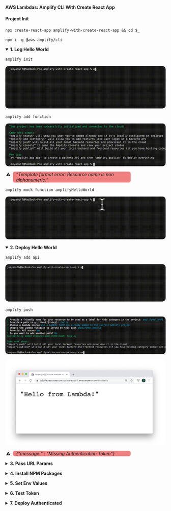 #### AWS Lambdas: Amplify CLI With Create React App  ####

<p></p>

#### Project Init ####

<p></p>

<pre><code>npx create-react-app amplify-with-create-react-app && cd $_</code></pre>

<p></p>

<pre><code>npm i -g @aws-amplify/cli</code></pre>


<p></p>


<details open>
<summary><strong>1. Log Hello World</strong>
</summary>

<p></p>


<pre><code>amplify init</code></pre>


<p></p>


<img style="border-radius:10px" src="../assets/amplify-init.gif"/>


<p></p>


<pre><code>amplify add function</code></pre>


<p></p>


<img style="border-radius:10px" src="../assets/amplify-add-function.gif"/>


<p><p>

<ul>
  <li style="list-style-type: '⚠️  ';background-color:lightCoral;border-radius:6px;padding-left:10px;max-width:360px"><em>“Template format error: Resource name is non alphanumeric.”</em></li>
</ul>


<p></p>


<pre><code>amplify mock function amplifyHelloWorld</code></pre>


<p></p>


<img style="border-radius:10px" src="../assets/amplify-mock-function.gif"/>


<p></p>


</details>


<p></p>


<details open>
<summary><strong>2. Deploy Hello World</strong>
</summary>


<p></p>


<pre><code>amplify add api</code></pre>


<p></p>


<img style="border-radius:10px" src="../assets/amplify-add-api.gif"/>


<p></p>


<pre><code>amplify push</code></pre>


<p></p>


<img style="border-radius:10px" src="../assets/amplify-push.gif"/>


<p></p>


<img style="border-radius:10px" src="../assets/amplify-hello.png"/>


<p><p>

<ul>
  <li style="list-style-type: '⚠️  ';background-color:lightCoral;border-radius:6px;padding-left:10px;max-width:360px"><em>{"message:" : "Missing Authentication Token"}</em></li>
</ul>


</details>

<p></p>


<details closed>
<summary><strong>3. Pass URL Params</strong>
</summary>

<p></p>

<em>Details in progress.</em>

<p></p>

</details>


<p></p>


<details closed>
<summary><strong>4. Install NPM Packages</strong>
</summary>

<p></p>

<em>Details in progress.</em>

<p></p>

</details>

<p></p>


<details closed>
<summary><strong>5. Set Env Values</strong>
</summary>

<p></p>

<em>Details in progress.</em>

<p></p>

</details>

<p></p>


<details closed>
<summary><strong>6. Test Token</strong>
</summary>

<p></p>

<em>Details in progress.</em>

<p></p>

</details>

<p></p>


<details closed>
<summary><strong>7. Deploy Authenticated</strong>
</summary>

<p></p>

<em>Details in progress.</em>

<p></p>

</details>